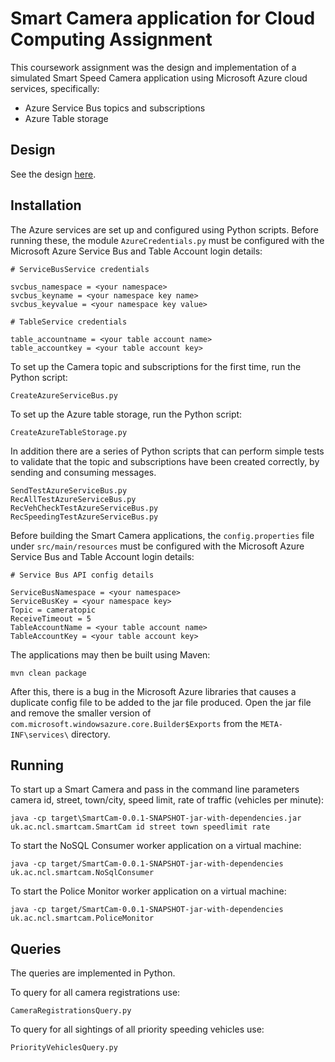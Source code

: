 # Smart Camera application for Cloud Computing Assignment

This coursework assignment was the design and implementation of a simulated Smart Speed Camera application using Microsoft Azure cloud services, specifically:

* Azure Service Bus topics and subscriptions
* Azure Table storage

## Design

See the design [here](design.md).

## Installation

The Azure services are set up and configured using Python scripts.  Before running these, the module `AzureCredentials.py` must be configured with the Microsoft Azure Service Bus and Table Account login details:
	
	# ServiceBusService credentials
	
	svcbus_namespace = <your namespace>
	svcbus_keyname = <your namespace key name>
	svcbus_keyvalue = <your namespace key value>
	
	# TableService credentials
	
	table_accountname = <your table account name>
	table_accountkey = <your table account key>

To set up the Camera topic and subscriptions for the first time, run the Python script:

    CreateAzureServiceBus.py

To set up the Azure table storage, run the Python script:

    CreateAzureTableStorage.py

In addition there are a series of Python scripts that can perform simple tests to validate that the topic and subscriptions have been created correctly, by sending and consuming messages.

    SendTestAzureServiceBus.py
    RecAllTestAzureServiceBus.py
    RecVehCheckTestAzureServiceBus.py
    RecSpeedingTestAzureServiceBus.py

Before building the Smart Camera applications, the `config.properties` file under `src/main/resources` must be configured with the Microsoft Azure Service Bus and Table Account login details:

	# Service Bus API config details
	
	ServiceBusNamespace = <your namespace>
	ServiceBusKey = <your namespace key>
	Topic = cameratopic
	ReceiveTimeout = 5
	TableAccountName = <your table account name>
	TableAccountKey = <your table account key>

The applications may then be built using Maven:

    mvn clean package

After this, there is a bug in the Microsoft Azure libraries that causes a duplicate config file to be added to the jar file produced.  Open the jar file and remove the smaller version of `com.microsoft.windowsazure.core.Builder$Exports` from the `META-INF\services\` directory.

## Running

To start up a Smart Camera and pass in the command line parameters camera id, street, town/city, speed limit, rate of traffic (vehicles per minute):

    java -cp target\SmartCam-0.0.1-SNAPSHOT-jar-with-dependencies.jar uk.ac.ncl.smartcam.SmartCam id street town speedlimit rate

To start the NoSQL Consumer worker application on a virtual machine:

    java -cp target/SmartCam-0.0.1-SNAPSHOT-jar-with-dependencies uk.ac.ncl.smartcam.NoSqlConsumer
    
To start the Police Monitor worker application on a virtual machine:

    java -cp target/SmartCam-0.0.1-SNAPSHOT-jar-with-dependencies uk.ac.ncl.smartcam.PoliceMonitor

## Queries

The queries are implemented in Python.

To query for all camera registrations use:

    CameraRegistrationsQuery.py

To query for all sightings of all priority speeding vehicles use:

    PriorityVehiclesQuery.py
	